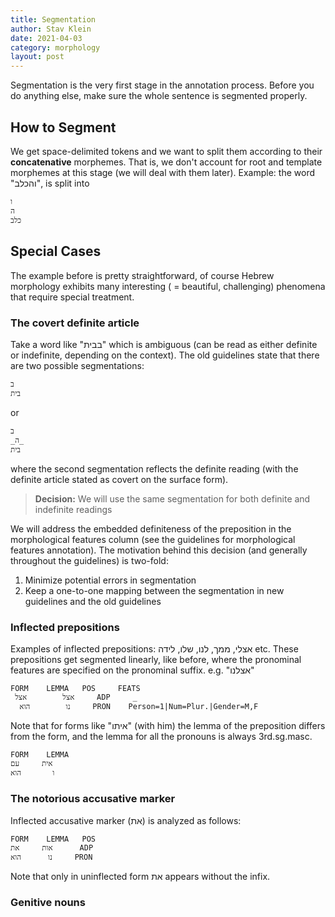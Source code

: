 ```yaml
---
title: Segmentation
author: Stav Klein
date: 2021-04-03
category: morphology
layout: post
---
```

Segmentation is the very first stage in the annotation process. Before you do anything else, make sure the whole sentence is segmented properly.

## How to Segment
We get space-delimited tokens and we want to split them according to their **concatenative** morphemes. That is, we don't account for root and template morphemes at this stage (we will deal with them later).
Example: the word "והכלב", is split into

    ו
    ה
    כלב

## Special Cases
The example before is pretty straightforward, of course Hebrew morphology exhibits many interesting ( = beautiful, challenging) phenomena that require special treatment.

### The covert definite article
Take a word like "בבית" which is ambiguous (can be read as either definite or indefinite, depending on the context). The old guidelines state that there are two possible segmentations:

    ב
    בית
   or
   

    ב
    _ה_
    בית

where the second segmentation reflects the definite reading (with the definite article stated as covert on the surface form).

> **Decision:** We will use the same segmentation for both definite and indefinite readings

We will address the embedded definiteness of the preposition in the morphological features column (see the guidelines for morphological features annotation). The motivation behind this decision (and generally throughout the guidelines) is two-fold:

 1. Minimize potential errors in segmentation
 2. Keep a one-to-one mapping between the segmentation in new guidelines and the old guidelines

### Inflected prepositions
Examples of inflected prepositions: אצלי, ממך, לנו, שלו, לידה etc.
These prepositions get segmented linearly, like before, where the pronominal features are specified on the pronominal suffix. e.g. "אצלנו"

    FORM	LEMMA 	POS		FEATS
     אצל		אצל		ADP 	_
	  נו		הוא		PRON	Person=1|Num=Plur.|Gender=M,F
 Note that for forms like "איתו" (with him) the lemma of the preposition differs from the form, and the lemma for all the pronouns is always 3rd.sg.masc.
 
	FORM	LEMMA
    אית		עם
    ו		הוא

### The notorious accusative marker
Inflected accusative marker (את) is analyzed as follows:

    FORM	LEMMA	POS
    אות		את		ADP
    נו		הוא		PRON
Note that only in uninflected form את appears without the infix.

### Genitive nouns

